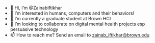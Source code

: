 - 👋 Hi, I’m @ZainabIftikhar
- 👀 I’m interested in humans, computers and their behaviors!
- 🌱 I’m currently a graduate student at Brown HCI
- 💞️ I’m looking to collaborate on digital mental health projects esp persuasive technology
- 📫 How to reach me? Send an email to zainab_iftikhar@brown.edu

<!---
ZainabIftikhar/ZainabIftikhar is a ✨ special ✨ repository because its `README.md` (this file) appears on your GitHub profile.
You can click the Preview link to take a look at your changes.
--->
